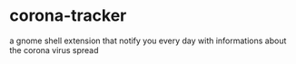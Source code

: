 # corona-tracker
a gnome shell extension that notify you every day with informations about the corona virus spread
